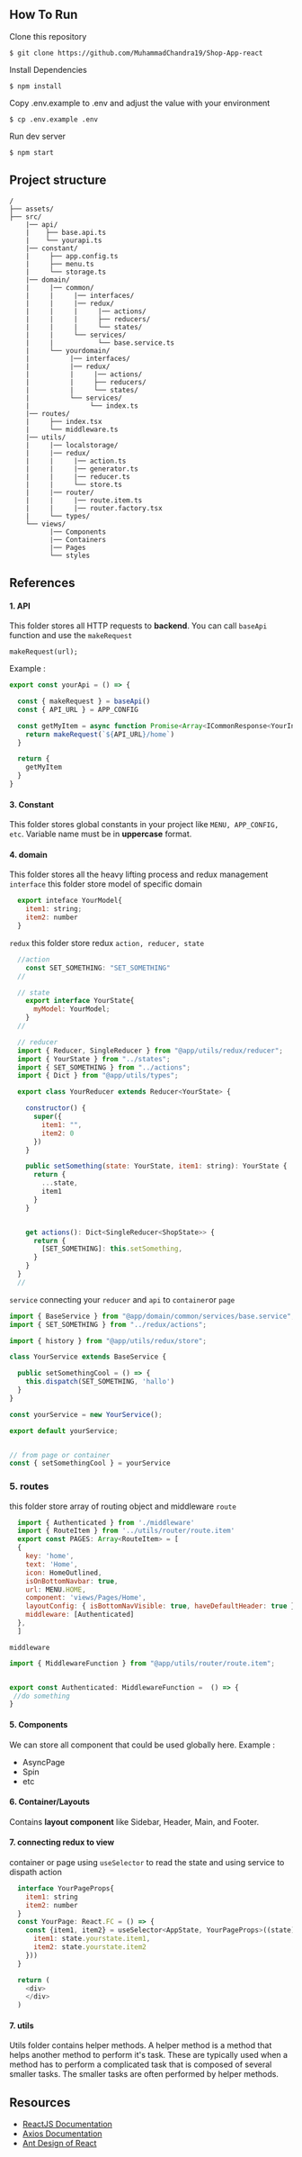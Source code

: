 ## How To Run
Clone this repository

    $ git clone https://github.com/MuhammadChandra19/Shop-App-react
    
Install Dependencies

    $ npm install
    
Copy .env.example to .env and adjust the value with your environment

    $ cp .env.example .env
    
Run dev server

    $ npm start

## Project structure
```
/
├── assets/
├── src/
    |── api/
    |    ├── base.api.ts
    |    └── yourapi.ts
    |── constant/
    |     ├── app.config.ts
    |     ├── menu.ts
    |     └── storage.ts
    |── domain/
    |     |── common/
    |     |     |── interfaces/
    |     |     |── redux/
    |     |     |     |── actions/
    |     |     |     ├── reducers/
    |     |     |     └── states/
    |     |     └── services/
    |     |           └── base.service.ts
    |     └── yourdomain/
    |          |── interfaces/
    |          |── redux/
    |          |     |── actions/
    |          |     ├── reducers/
    |          |     └── states/
    |          └── services/
    |               └── index.ts
    |── routes/
    |     ├── index.tsx
    |     └── middleware.ts
    |── utils/
    |     |── localstorage/
    |     |── redux/
    |     |     |── action.ts
    |     |     |── generator.ts
    |     |     |── reducer.ts
    |     |     └── store.ts
    |     |── router/
    |     |     |── route.item.ts
    |     |     |── router.factory.tsx
    |     └── types/
    └── views/
          |── Components
          |── Containers
          |── Pages
          └── styles

```

## References
#### 1. API
This folder stores all HTTP requests to **backend**. You can call `baseApi` function and use the `makeRequest` 

```
makeRequest(url);
```

Example :
```javascript
export const yourApi = () => {

  const { makeRequest } = baseApi()
  const { API_URL } = APP_CONFIG

  const getMyItem = async function Promise<Array<ICommonResponse<YourInterface>>> {
    return makeRequest(`${API_URL}/home`)
  }

  return {
    getMyItem
  }
}
```
#### 3. Constant
This folder stores global constants in your project like `MENU, APP_CONFIG, etc`.
Variable name must be in **uppercase** format.

#### 4. domain
This folder stores all the heavy lifting process and redux management
`interface` this folder store model of specific domain
``` javascript
  export inteface YourModel{
    item1: string;
    item2: number
  }
```
`redux` this folder store redux `action, reducer, state`
``` javascript
  //action
    const SET_SOMETHING: "SET_SOMETHING"
  //

  // state
    export interface YourState{
      myModel: YourModel;
    }
  //

  // reducer
  import { Reducer, SingleReducer } from "@app/utils/redux/reducer";
  import { YourState } from "../states";
  import { SET_SOMETHING } from "../actions";
  import { Dict } from "@app/utils/types";

  export class YourReducer extends Reducer<YourState> {

    constructor() {
      super({
        item1: "",
        item2: 0
      })
    }

    public setSomething(state: YourState, item1: string): YourState {
      return {
        ...state,
        item1
      }
    }


    get actions(): Dict<SingleReducer<ShopState>> {
      return {
        [SET_SOMETHING]: this.setSomething,
      }
    }
  }
  //


```
`service` connecting your `reducer` and `api` to `container`or `page`

```javascript
import { BaseService } from "@app/domain/common/services/base.service";
import { SET_SOMETHING } from "../redux/actions";

import { history } from "@app/utils/redux/store";

class YourService extends BaseService {

  public setSomethingCool = () => {
    this.dispatch(SET_SOMETHING, 'hallo')
  }
}

const yourService = new YourService();

export default yourService;


// from page or container
const { setSomethingCool } = yourService

```

### 5. routes
this folder store array of routing object and middleware
`route`
```javascript
  import { Authenticated } from './middleware'
  import { RouteItem } from '../utils/router/route.item'
  export const PAGES: Array<RouteItem> = [
  {
    key: 'home',
    text: 'Home',
    icon: HomeOutlined,
    isOnBottomNavbar: true,
    url: MENU.HOME,
    component: 'views/Pages/Home',
    layoutConfig: { isBottomNavVisible: true, haveDefaultHeader: true },
    middleware: [Authenticated]
  },
  ]

```
`middleware`
```javascript
import { MiddlewareFunction } from "@app/utils/router/route.item";


export const Authenticated: MiddlewareFunction =  () => {
 //do something
}
```
#### 5. Components
We can store all component that could be used globally here.
Example :
- AsyncPage
- Spin
- etc

#### 6. Container/Layouts
Contains **layout component** like Sidebar, Header, Main, and Footer.

#### 7. connecting redux to view
container or page using `useSelector` to read the state and using service to dispath action
```javascript
  interface YourPageProps{
    item1: string
    item2: number
  }
  const YourPage: React.FC = () => {
    const {item1, item2} = useSelector<AppState, YourPageProps>((state) => ({
      item1: state.yourstate.item1,
      item2: state.yourstate.item2
    }))
  }

  return (
    <div>
    </div>
  )

```
#### 7. utils
Utils folder contains helper methods.
A helper method is a method that helps another method to perform it's task. These are typically used when a method has to perform a complicated task that is composed of several smaller tasks. The smaller tasks are often performed by helper methods.


## Resources
- [ReactJS Documentation](https://reactjs.org/docs/getting-started.html)
- [Axios Documentation](https://github.com/axios/axios)
- [Ant Design of React](https://ant.design/docs/react/)









